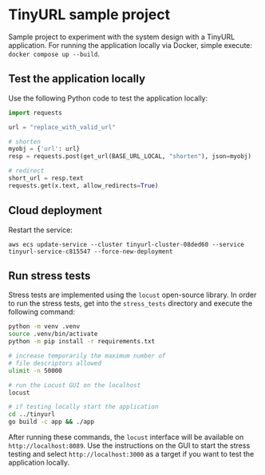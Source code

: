# TinyURL sample project 

Sample project to experiment with the system design with a TinyURL application. For running the application
locally via Docker, simple execute: `docker compose up --build`.

## Test the application locally

Use the following Python code to test the application locally:

```python
import requests

url = "replace_with_valid_url"

# shorten
myobj = {'url': url}
resp = requests.post(get_url(BASE_URL_LOCAL, "shorten"), json=myobj)

# redirect
short_url = resp.text
requests.get(x.text, allow_redirects=True)
```

## Cloud deployment

Restart the service:

```shell
aws ecs update-service --cluster tinyurl-cluster-08ded60 --service tinyurl-service-c815547 --force-new-deployment
```

## Run stress tests

Stress tests are implemented using the `locust` open-source library. In order to run the stress tests, get into the `stress_tests` directory
and execute the following command:

```bash
python -m venv .venv
source .venv/bin/activate
python -m pip install -r requirements.txt

# increase temporarily the maximum number of
# file descriptors allowed
ulimit -n 50000

# run the Locust GUI on the localhost
locust

# if testing locally start the application
cd ../tinyurl
go build -c app && ./app
```

After running these commands, the `locust` interface will be available on `http://localhost:8089`. Use the instructions on the GUI to start the stress testing and
select `http://localhost:3000` as a target if you want to test the application locally.
